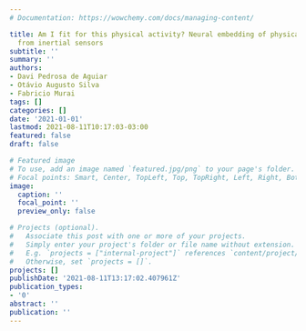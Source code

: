 ```yaml
---
# Documentation: https://wowchemy.com/docs/managing-content/

title: Am I fit for this physical activity? Neural embedding of physical conditioning
  from inertial sensors
subtitle: ''
summary: ''
authors:
- Davi Pedrosa de Aguiar
- Otávio Augusto Silva
- Fabricio Murai
tags: []
categories: []
date: '2021-01-01'
lastmod: 2021-08-11T10:17:03-03:00
featured: false
draft: false

# Featured image
# To use, add an image named `featured.jpg/png` to your page's folder.
# Focal points: Smart, Center, TopLeft, Top, TopRight, Left, Right, BottomLeft, Bottom, BottomRight.
image:
  caption: ''
  focal_point: ''
  preview_only: false

# Projects (optional).
#   Associate this post with one or more of your projects.
#   Simply enter your project's folder or file name without extension.
#   E.g. `projects = ["internal-project"]` references `content/project/deep-learning/index.md`.
#   Otherwise, set `projects = []`.
projects: []
publishDate: '2021-08-11T13:17:02.407961Z'
publication_types:
- '0'
abstract: ''
publication: ''
---
```

